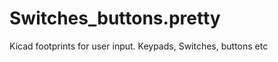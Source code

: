 Switches_buttons.pretty
=======================

Kicad footprints for user input. Keypads, Switches, buttons etc
